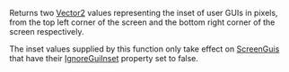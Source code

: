 Returns two [Vector2](https://developer.roblox.com/en-us/api-reference/datatype/Vector2) values representing the inset of user GUIs in pixels, from the top left corner of the screen and the bottom right corner of the screen respectively.

The inset values supplied by this function only take effect on [ScreenGuis](https://developer.roblox.com/en-us/api-reference/class/ScreenGui) that have their [IgnoreGuiInset](https://developer.roblox.com/en-us/api-reference/property/ScreenGui/IgnoreGuiInset) property set to false.